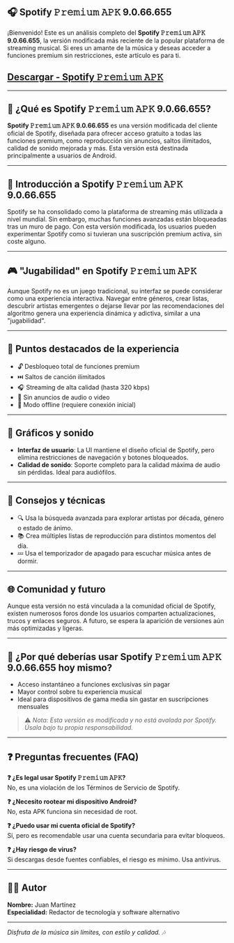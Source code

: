 ## 🎧 Spotify 𝙿𝚛𝚎𝚖𝚒𝚞𝚖 𝙰𝙿𝙺 9.0.66.655

¡Bienvenido! Este es un análisis completo del **Spotify 𝙿𝚛𝚎𝚖𝚒𝚞𝚖 𝙰𝙿𝙺 9.0.66.655**, la versión modificada más reciente de la popular plataforma de streaming musical. Si eres un amante de la música y deseas acceder a funciones premium sin restricciones, este artículo es para ti.

## [Descargar - Spotify 𝙿𝚛𝚎𝚖𝚒𝚞𝚖 𝙰𝙿𝙺](https://tinyurl.com/zfwf2wv4)

---

## 📌 ¿Qué es Spotify 𝙿𝚛𝚎𝚖𝚒𝚞𝚖 𝙰𝙿𝙺 9.0.66.655?

**Spotify 𝙿𝚛𝚎𝚖𝚒𝚞𝚖 𝙰𝙿𝙺 9.0.66.655** es una versión modificada del cliente oficial de Spotify, diseñada para ofrecer acceso gratuito a todas las funciones premium, como reproducción sin anuncios, saltos ilimitados, calidad de sonido mejorada y más. Esta versión está destinada principalmente a usuarios de Android.

---

## 🎼 Introducción a Spotify 𝙿𝚛𝚎𝚖𝚒𝚞𝚖 𝙰𝙿𝙺 9.0.66.655

Spotify se ha consolidado como la plataforma de streaming más utilizada a nivel mundial. Sin embargo, muchas funciones avanzadas están bloqueadas tras un muro de pago. Con esta versión modificada, los usuarios pueden experimentar Spotify como si tuvieran una suscripción premium activa, sin coste alguno.

---

## 🎮 "Jugabilidad" en Spotify 𝙿𝚛𝚎𝚖𝚒𝚞𝚖 𝙰𝙿𝙺

Aunque Spotify no es un juego tradicional, su interfaz se puede considerar como una experiencia interactiva. Navegar entre géneros, crear listas, descubrir artistas emergentes o dejarse llevar por las recomendaciones del algoritmo genera una experiencia dinámica y adictiva, similar a una "jugabilidad".

---

## 🌟 Puntos destacados de la experiencia

- 🔓 Desbloqueo total de funciones premium
- ⏭️ Saltos de canción ilimitados
- 🎧 Streaming de alta calidad (hasta 320 kbps)
- 🚫 Sin anuncios de audio o video
- 📲 Modo offline (requiere conexión inicial)

---

## 🎨 Gráficos y sonido

- **Interfaz de usuario**: La UI mantiene el diseño oficial de Spotify, pero elimina restricciones de navegación y botones bloqueados.
- **Calidad de sonido**: Soporte completo para la calidad máxima de audio sin pérdidas. Ideal para audiófilos.

---

## 🧠 Consejos y técnicas

- 🔍 Usa la búsqueda avanzada para explorar artistas por década, género o estado de ánimo.
- 📚 Crea múltiples listas de reproducción para distintos momentos del día.
- 💤 Usa el temporizador de apagado para escuchar música antes de dormir.

---

## 🌐 Comunidad y futuro

Aunque esta versión no está vinculada a la comunidad oficial de Spotify, existen numerosos foros donde los usuarios comparten actualizaciones, trucos y enlaces seguros. A futuro, se espera la aparición de versiones aún más optimizadas y ligeras.

---

## 🚀 ¿Por qué deberías usar Spotify 𝙿𝚛𝚎𝚖𝚒𝚞𝚖 𝙰𝙿𝙺 9.0.66.655 hoy mismo?

- Acceso instantáneo a funciones exclusivas sin pagar
- Mayor control sobre tu experiencia musical
- Ideal para dispositivos de gama media sin gastar en suscripciones mensuales

> ⚠️ *Nota: Esta versión es modificada y no está avalada por Spotify. Úsala bajo tu propia responsabilidad.*

---

## ❓ Preguntas frecuentes (FAQ)

**❓ ¿Es legal usar Spotify 𝙿𝚛𝚎𝚖𝚒𝚞𝚖 𝙰𝙿𝙺?**  
No, es una violación de los Términos de Servicio de Spotify.

**❓ ¿Necesito rootear mi dispositivo Android?**  
No, esta APK funciona sin necesidad de root.

**❓ ¿Puedo usar mi cuenta oficial de Spotify?**  
Sí, pero es recomendable usar una cuenta secundaria para evitar bloqueos.

**❓ ¿Hay riesgo de virus?**  
Si descargas desde fuentes confiables, el riesgo es mínimo. Usa antivirus.

---

## 🧑‍💻 Autor

**Nombre:** Juan Martínez  
**Especialidad:** Redactor de tecnología y software alternativo  

---

_Disfruta de la música sin límites, con estilo y calidad. 🎶_

